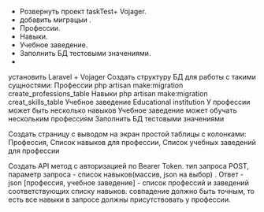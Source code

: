 
- Розвернуть проект taskTest+ Vojager.
- добавить миграцыи .
- Профессии.
- Навыки.
- Учебное заведение.
- Заполнить БД тестовыми значениями.
- 




установить Laravel + Vojager
Создать структуру БД для работы с такими сущностями:
Профессии
php artisan make:migration create_professions_table
Навыки
php artisan make:migration creat_skills_table
Учебное заведение
Educational institution
У профессии может быть несколько навыков
Учебное заведение может обучать нескольким профессиям
Заполнить БД тестовыми значениями

Создать страницу с выводом на экран простой таблицы с колонками:
Профессия, Список навыков для профессии, Список учебных заведений 
для профессии

Создать API метод с авторизацией по Bearer Token. 
тип запроса POST,
параметр запроса - список навыков(массив, json на выбор) .
Ответ - json [профессия, учебное заведение] - список профессий и 
заведений соответствующих списку навыков. совпадение должно быть точным,
то есть все навыки в запросе должны присутствовать у профессии.
